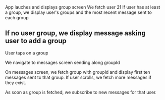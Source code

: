 App lauches and displays group screen
We fetch user 21
If user has at least a group, we display user's groups and the most recent message sent to each group

If no user group, we display message asking user to add a group
---

User taps on a group

We navigate to messages screen sending along groupId

On messages screen, we fetch group with groupId and display first ten messages sent to that group. If user scrolls, we fetch more messages if they exist.

As soon as group is fetched, we subscribe to new messages for that user.

